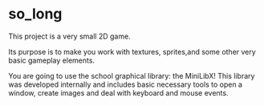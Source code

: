 # so_long
This project is a very small 2D game.

Its purpose is to make you work with textures, sprites,and some other very basic gameplay elements.

You are going to use the school graphical library: the MiniLibX! This library was
developed internally and includes basic necessary tools to open a window, create images
and deal with keyboard and mouse events.
